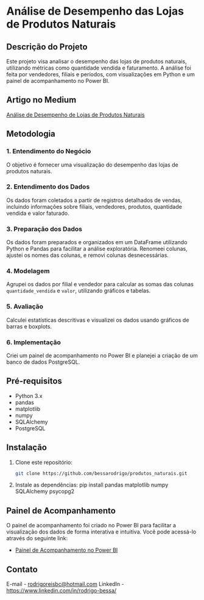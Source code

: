 # Análise de Desempenho das Lojas de Produtos Naturais

## Descrição do Projeto

Este projeto visa analisar o desempenho das lojas de produtos naturais, utilizando métricas como quantidade vendida e faturamento. A análise foi feita por vendedores, filiais e períodos, com visualizações em Python e um painel de acompanhamento no Power BI.

## Artigo no Medium

[Análise de Desempenho de Lojas de Produtos Naturais](https://medium.com/@reisrodri/an%C3%A1lise-de-desempenho-de-lojas-de-produtos-naturais-em-salvador-um-estudo-de-caso-8fe3e39e60c2)

## Metodologia

### 1. Entendimento do Negócio
O objetivo é fornecer uma visualização do desempenho das lojas de produtos naturais.

### 2. Entendimento dos Dados
Os dados foram coletados a partir de registros detalhados de vendas, incluindo informações sobre filiais, vendedores, produtos, quantidade vendida e valor faturado.

### 3. Preparação dos Dados
Os dados foram preparados e organizados em um DataFrame utilizando Python e Pandas para facilitar a análise exploratória. Renomeei colunas, ajustei os nomes das colunas, e removi colunas desnecessárias.

### 4. Modelagem
Agrupei os dados por filial e vendedor para calcular as somas das colunas `quantidade_vendida` e `valor`, utilizando gráficos e tabelas.

### 5. Avaliação
Calculei estatísticas descritivas e visualizei os dados usando gráficos de barras e boxplots.

### 6. Implementação
Criei um painel de acompanhamento no Power BI e planejei a criação de um banco de dados PostgreSQL.

## Pré-requisitos

- Python 3.x
- pandas
- matplotlib
- numpy
- SQLAlchemy
- PostgreSQL

## Instalação

1. Clone este repositório:
   ```bash
   git clone https://github.com/bessarodrigo/produtos_naturais.git

2. Instale as dependências:
pip install pandas matplotlib numpy SQLAlchemy psycopg2

## Painel de Acompanhamento

<p>O painel de acompanhamento foi criado no Power BI para facilitar a visualização dos dados de forma interativa e intuitiva. Você pode acessá-lo através do seguinte link:</p>

<ul>
  <li><a href="https://app.powerbi.com/view?r=eyJrIjoiYmIyMzBmYzUtMjQ0ZS00NmIyLWI4ZDktNzgwNGI4ZGM3YmU1IiwidCI6ImNiNTAwMGI3LWE3MGYtNDQyYi04ZGQ1LWEwZTk5MjU5NjVhYSJ9" target="_blank">Painel de Acompanhamento no Power BI</a></li>
</ul>

## Contato
E-mail - rodrigoreisbc@hotmail.com
LinkedIn - https://www.linkedin.com/in/rodrigo-bessa/
